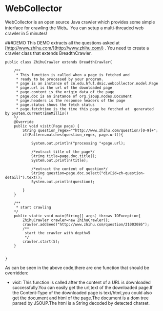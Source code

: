 WebCollector
============

WebCollector is an open source Java crawler which provides some simple interface for crawling the Web。You can setup a multi-threaded web crawler in 5 minutes!

###DEMO
This DEMO extracts all the questions asked  at [http://www.zhihu.com/](http://www.zhihu.com/) .
You need to create a crawler class that extends BreadthCrawler.


    public class ZhihuCrawler extends BreadthCrawler{
 
        /**
         * This function is called when a page is fetched and
         * ready to be processed by your program.
         * page is an instance of cn.edu.hfut.dmic.webcollector.model.Page
         * page.url is the url of the downloaded page
         * page.content is the origin data of the page
         * page.doc is an instance of org.jsoup.nodes.Document
         * page.headers is the response headers of the page
         * page.status shows the fetch status
         * page.fetchtime is the time this page be fetched at  generated by System.currentTimeMillis()
        */
        @Override
        public void visit(Page page) {
            String question_regex="^http://www.zhihu.com/question/[0-9]+";         
            if(Pattern.matches(question_regex, page.url)){
                
                System.out.println("processing "+page.url);

                /*extract title of the page*/
                String title=page.doc.title();
                System.out.println(title);

                /*extract the content of question*/
                String question=page.doc.select("div[id=zh-question-detail]").text();
                System.out.println(question);
             
            }
        }
 
        /**
         * start crawling
        */
        public static void main(String[] args) throws IOException{  
            ZhihuCrawler crawler=new ZhihuCrawler();
            crawler.addSeed("http://www.zhihu.com/question/21003086");
            /**
             start the crawler with depth=5
             */
            crawler.start(5);  
        }
 
   
    }

As can be seen in the above code,there are one function that should be overridden:
+ _visit:_ This function is called after the content of a URL is downloaded successfully.You can easily get the url,text of the downloaded page.If the Content-Type of the downloaded page is text/html,you could also get the document and html of the page.The document is a dom tree parsed by JSOUP.The html is a String decoded by detected charset.
